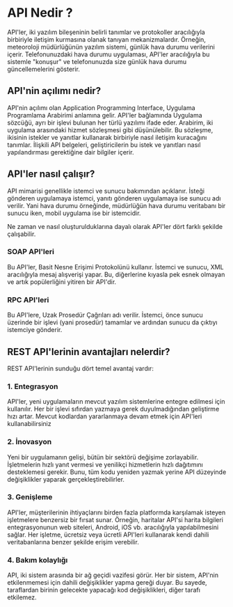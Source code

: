 # API Nedir ?

API'ler, iki yazılım bileşeninin belirli tanımlar ve protokoller aracılığıyla birbiriyle iletişim kurmasına olanak tanıyan
mekanizmalardır. Örneğin, meteoroloji müdürlüğünün yazılım sistemi, günlük hava durumu verilerini içerir. Telefonunuzdaki 
hava durumu uygulaması, API'ler aracılığıyla bu sistemle "konuşur" ve telefonunuzda size günlük hava durumu güncellemelerini gösterir.

## API'nin açılımı nedir?
API'nin açılımı olan Application Programming Interface, Uygulama Programlama Arabirimi anlamına gelir. API'ler bağlamında
Uygulama sözcüğü, ayrı bir işlevi bulunan her türlü yazılımı ifade eder. Arabirim, iki uygulama arasındaki hizmet sözleşmesi
gibi düşünülebilir. Bu sözleşme, ikisinin istekler ve yanıtlar kullanarak birbiriyle nasıl iletişim kuracağını tanımlar.
İlişkili API belgeleri, geliştiricilerin bu istek ve yanıtları nasıl yapılandırması gerektiğine dair bilgiler içerir.

## API'ler nasıl çalışır?
API mimarisi genellikle istemci ve sunucu bakımından açıklanır. İsteği gönderen uygulamaya istemci, yanıtı gönderen
uygulamaya ise sunucu adı verilir. Yani hava durumu örneğinde, müdürlüğün hava durumu veritabanı bir sunucu iken,
mobil uygulama ise bir istemcidir.

Ne zaman ve nasıl oluşturulduklarına dayalı olarak API'ler dört farklı şekilde çalışabilir.

### SOAP API'leri 
Bu API'ler, Basit Nesne Erişimi Protokolünü kullanır. İstemci ve sunucu, XML aracılığıyla mesaj alışverişi yapar.
Bu, diğerlerine kıyasla pek esnek olmayan ve artık popülerliğini yitiren bir API'dir.

### RPC API'leri
Bu API'lere, Uzak Prosedür Çağrıları adı verilir. İstemci, önce sunucu üzerinde bir işlevi (yani prosedür) tamamlar ve 
ardından sunucu da çıktıyı istemciye gönderir.

## REST API'lerinin avantajları nelerdir?

REST API'lerinin sunduğu dört temel avantaj vardır:

### 1. Entegrasyon 
API'ler, yeni uygulamaların mevcut yazılım sistemlerine entegre edilmesi için kullanılır. Her bir işlevi sıfırdan
yazmaya gerek duyulmadığından geliştirme hızı artar. Mevcut kodlardan yararlanmaya devam etmek için API'leri 
kullanabilirsiniz

### 2. İnovasyon

Yeni bir uygulamanın gelişi, bütün bir sektörü değişime zorlayabilir. İşletmelerin hızlı yanıt vermesi ve yenilikçi
hizmetlerin hızlı dağıtımını desteklemesi gerekir. Bunu, tüm kodu yeniden yazmak yerine API düzeyinde değişiklikler
yaparak gerçekleştirebilirler.

### 3. Genişleme

API'ler, müşterilerinin ihtiyaçlarını birden fazla platformda karşılamak isteyen işletmelere benzersiz bir fırsat sunar.
Örneğin, haritalar API'si harita bilgileri entegrasyonunun web siteleri, Android, iOS vb. aracılığıyla yapılabilmesini sağlar.
Her işletme, ücretsiz veya ücretli API'leri kullanarak kendi dahili veritabanlarına benzer şekilde erişim verebilir.

### 4. Bakım kolaylığı
API, iki sistem arasında bir ağ geçidi vazifesi görür. Her bir sistem, API'nin etkilenmemesi için dahili değişiklikler
yapma gereği duyar. Bu sayede, taraflardan birinin gelecekte yapacağı kod değişiklikleri, diğer tarafı etkilemez.